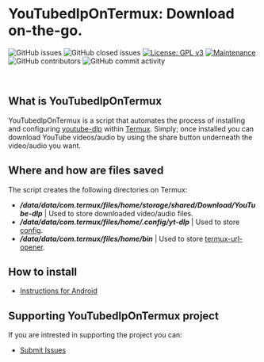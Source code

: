 # YouTubedlpOnTermux: Download on-the-go.
![GitHub issues](https://img.shields.io/github/issues/hemiipatu/youtubedlptermux?style=for-the-badge)
![GitHub closed issues](https://img.shields.io/github/issues-closed/hemiipatu/youtubedlptermux?style=for-the-badge)
[![License: GPL v3](https://img.shields.io/badge/license-gplv3-blue.svg?style=for-the-badge)](https://www.gnu.org/licenses/gpl-3.0)
[![Maintenance](https://img.shields.io/badge/maintained%3f-yes-green.svg?style=for-the-badge)](https://github.com/hemiipatu/youtubedlptermux/graphs/commit-activity)
![GitHub contributors](https://img.shields.io/github/contributors/hemiipatu/youtubedlptermux?style=for-the-badge)
![GitHub commit activity](https://img.shields.io/github/commit-activity/m/hemiipatu/youtubedlptermux?style=for-the-badge)

&nbsp;

## What is YouTubedlpOnTermux
YouTubedlpOnTermux is a script that automates the process of installing and configuring [youtube-dlp](https://github.com/yt-dlp/yt-dlp#readme) within [Termux](https://termux.dev/en/). Simply; once installed you can download YouTube videos/audio by using the share button underneath the video/audio you want.

## Where and how are files saved
The script creates the following directories on Termux:
 - **_/data/data/com.termux/files/home/storage/shared/Download/YouTube-dlp_** | Used to store downloaded video/audio files.
 - **_/data/data/com.termux/files/home/.config/yt-dlp_** | Used to store [config](https://github.com/hemiipatu/YoutubedlpTermux/blob/master/config).
 - **_/data/data/com.termux/files/home/bin_** | Used to store [termux-url-opener](https://github.com/hemiipatu/YoutubedlpTermux/blob/master/termux-url-opener).
  
## How to install
 - [Instructions for Android](insertlink)

## Supporting YouTubedlpOnTermux project
If you are intrested in supporting the project you can:
 - [Submit Issues](https://github.com/hemiipatu/youtubedlptermux/issues/new)
